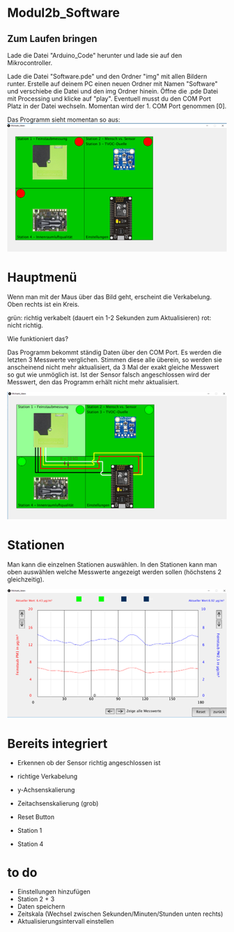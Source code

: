 # Modul2b_Software
## Zum Laufen bringen

Lade die Datei "Arduino_Code" herunter und lade sie auf den Mikrocontroller.

Lade die Datei "Software.pde" und den Ordner "img" mit allen Bildern runter. Erstelle auf deinem PC einen neuen Ordner mit Namen "Software" und verschiebe die Datei und den img Ordner hinein.
Öffne die .pde Datei mit Processing und klicke auf "play". Eventuell musst du den COM Port Platz in der Datei wechseln. Momentan wird der 1. COM Port genommen [0].




Das Programm sieht momentan so aus:
![alt text](https://github.com/bassi23/Modul2b_Software/blob/master/Bild1.png)


# Hauptmenü

Wenn man mit der Maus über das Bild geht, erscheint die Verkabelung. Oben rechts ist ein Kreis.

grün: richtig verkabelt (dauert ein 1-2 Sekunden zum Aktualisieren)
rot: nicht richtig.

Wie funktioniert das? 

Das Programm bekommt ständig Daten über den COM Port. Es werden die letzten 3 Messwerte verglichen. Stimmen diese alle überein, so werden sie anscheinend nicht mehr aktualisiert, da 3 Mal der exakt gleiche Messwert so gut wie unmöglich ist.
Ist der Sensor falsch angeschlossen wird der Messwert, den das Programm erhält nicht mehr aktualisiert.

![alt text](https://github.com/bassi23/Modul2b_Software/blob/master/Bild4.png)


# Stationen

Man kann die einzelnen Stationen auswählen. In den Stationen kann man oben auswählen welche Messwerte angezeigt werden sollen (höchstens 2 gleichzeitig). 

![alt text](https://github.com/bassi23/Modul2b_Software/blob/master/Bild2.png)

# Bereits integriert

 - Erkennen ob der Sensor richtig angeschlossen ist
 - richtige Verkabelung
 - y-Achsenskalierung
 - Zeitachsenskalierung (grob)
 - Reset Button
 
 
 - Station 1
 - Station 4
 
# to do

 - Einstellungen hinzufügen
 - Station 2 + 3
 - Daten speichern
 - Zeitskala (Wechsel zwischen Sekunden/Minuten/Stunden unten rechts)
- Aktualisierungsintervall einstellen
 

